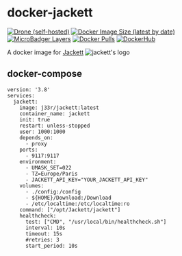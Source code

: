 # docker-jackett
[![Drone (self-hosted)](https://img.shields.io/drone/build/docker/jackett?server=https%3A%2F%2Fdrone.c0de.in&style=flat-square)](https://drone.c0de.in/docker/jackett)
[![Docker Image Size (latest by date)](https://img.shields.io/docker/image-size/j33r/jackett?style=flat-square)](https://microbadger.com/images/j33r/jackett)
[![MicroBadger Layers](https://img.shields.io/microbadger/layers/j33r/jackett?style=flat-square)](https://microbadger.com/images/j33r/jackett)
[![Docker Pulls](https://img.shields.io/docker/pulls/j33r/jackett?style=flat-square)](https://hub.docker.com/r/j33r/jackett)
[![DockerHub](https://img.shields.io/badge/Dockerhub-j33r/jackett-%232496ED?logo=docker&style=flat-square)](https://hub.docker.com/r/j33r/jackett)

A docker image for [Jackett](https://github.com/Jackett/Jackett) ![jackett's logo](https://raw.githubusercontent.com/Jackett/Jackett/master/src/Jackett.Common/Content/apple-touch-icon-57x57.png)

## docker-compose

```
version: '3.8'
services:
  jackett:
    image: j33r/jackett:latest
    container_name: jackett
    init: true
    restart: unless-stopped
    user: 1000:1000
    depends_on:
      - proxy
    ports:
      - 9117:9117
    environment:
      - UMASK_SET=022
      - TZ=Europe/Paris
      - JACKETT_API_KEY="YOUR_JACKETT_API_KEY"
    volumes:
      - ./config:/config
      - ${HOME}/Download:/Download
      - /etc/localtime:/etc/localtime:ro
    command: ["/opt/Jackett/jackett"]
    healthcheck:
      test: ["CMD", "/usr/local/bin/healthcheck.sh"]
      interval: 10s
      timeout: 15s
      #retries: 3
      start_period: 10s
```
